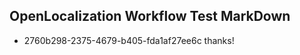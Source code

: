## OpenLocalization Workflow Test MarkDown
* 2760b298-2375-4679-b405-fda1af27ee6c thanks!

<!--HONumber=Sep16_HO2-->


